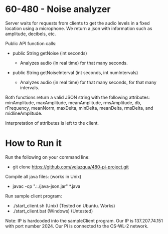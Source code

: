 60-480 - Noise analyzer
============================
Server waits for requests from clients to get the audio levels in a fixed location
using a microphone. We return a json with information such as amplitude, decibels,
etc.

Public API function calls:

  - public String getNoise (int seconds)
    - Analyzes audio (in real time) for that many seconds.

  - public String getNoiseInterval (int seconds, int numIntervals)
    - Analyzes audio (in real time) for that many seconds, for that
  many intervals.

Both functions return a valid JSON string with the following attributes:
minAmplitude, maxAmplitude, meanAmplitude, rmsAmplitude, db, rFrequency, meanNorm, maxDelta, minDelta, meanDelta, rmsDelta, and midlineAmplitude.

Interpretation of attributes is left to the client.

How to Run it
===============
Run the following on your command line:
  - git clone https://github.com/velazqua/480-pi-project.git

Compile all java files: (works in Unix)
  - javac -cp ".:./java-json.jar" *.java

Run sample client program:
  - ./start_client.sh (Unix) (Tested on Ubuntu. Works)
  - ./start_client.bat (Windows) (Untested)

Note: IP is hardcoded into the sampleClient program. Our IP is 137.207.74.151 with port number 2024. 
Our Pi is connected to the CS-WL-2 network.
